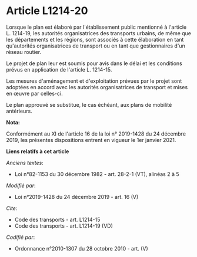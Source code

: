 # Article L1214-20

Lorsque le plan est élaboré par l'établissement public mentionné à l'article L. 1214-19, les autorités organisatrices des
transports urbains, de même que les départements et les régions, sont associés à cette élaboration en tant qu'autorités
organisatrices de transport ou en tant que gestionnaires d'un réseau routier. 

Le projet de plan leur est soumis pour avis dans le délai et les conditions prévus en application de l'article L. 1214-15. 

Les mesures d'aménagement et d'exploitation prévues par le projet sont adoptées en accord avec les autorités organisatrices
de transport et mises en œuvre par celles-ci. 

Le plan approuvé se substitue, le cas échéant, aux   plans de mobilité antérieurs.

**Nota:**

Conformément au XI de l'article 16 de la loi n° 2019-1428 du 24 décembre 2019, les présentes dispositions entrent en vigueur
le 1er janvier 2021.

**Liens relatifs à cet article**

_Anciens textes_:

  - Loi n°82-1153 du 30 décembre 1982 - art. 28-2-1 (VT), alinéas 2 à 5

_Modifié par_:

  - Loi n°2019-1428 du 24 décembre 2019 - art. 16 (V)

_Cite_:

  - Code des transports - art. L1214-15
  - Code des transports - art. L1214-19 (VD)

_Codifié par_:

  - Ordonnance n°2010-1307 du 28 octobre 2010 - art. (V)
